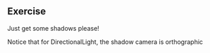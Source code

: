 ## Exercise
Just get some shadows please!

Notice that for DirectionalLight, the shadow camera is orthographic